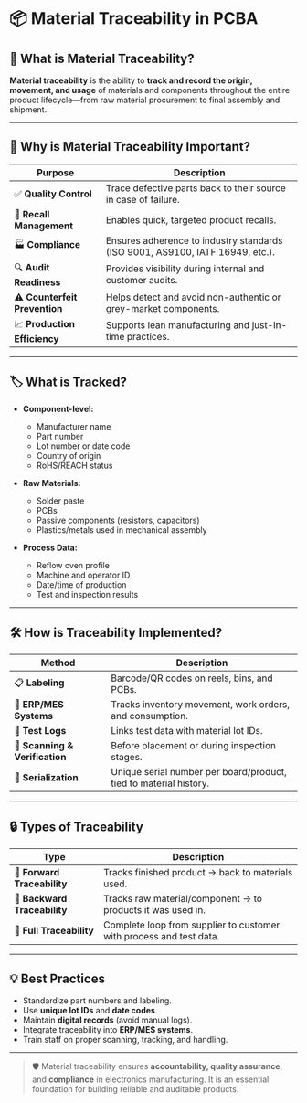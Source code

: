 # 📦 Material Traceability in PCBA

## 🧾 What is Material Traceability?

**Material traceability** is the ability to **track and record the origin, movement, and usage** of materials and components throughout the entire product lifecycle—from raw material procurement to final assembly and shipment.

---

## 🎯 Why is Material Traceability Important?

| Purpose | Description |
|--------|-------------|
| ✅ **Quality Control** | Trace defective parts back to their source in case of failure. |
| 🔁 **Recall Management** | Enables quick, targeted product recalls. |
| 🏭 **Compliance** | Ensures adherence to industry standards (ISO 9001, AS9100, IATF 16949, etc.). |
| 🔍 **Audit Readiness** | Provides visibility during internal and customer audits. |
| ⚠️ **Counterfeit Prevention** | Helps detect and avoid non-authentic or grey-market components. |
| 📈 **Production Efficiency** | Supports lean manufacturing and just-in-time practices. |

---

## 🏷️ What is Tracked?

- **Component-level:**  
  - Manufacturer name  
  - Part number  
  - Lot number or date code  
  - Country of origin  
  - RoHS/REACH status  

- **Raw Materials:**  
  - Solder paste  
  - PCBs  
  - Passive components (resistors, capacitors)  
  - Plastics/metals used in mechanical assembly  

- **Process Data:**  
  - Reflow oven profile  
  - Machine and operator ID  
  - Date/time of production  
  - Test and inspection results  

---

## 🛠️ How is Traceability Implemented?

| Method | Description |
|--------|-------------|
| 📋 **Labeling** | Barcode/QR codes on reels, bins, and PCBs. |
| 💾 **ERP/MES Systems** | Tracks inventory movement, work orders, and consumption. |
| 🧪 **Test Logs** | Links test data with material lot IDs. |
| 📸 **Scanning & Verification** | Before placement or during inspection stages. |
| 🧮 **Serialization** | Unique serial number per board/product, tied to material history. |

---

## 🔒 Types of Traceability

| Type | Description |
|------|-------------|
| 🧭 **Forward Traceability** | Tracks finished product → back to materials used. |
| 🔄 **Backward Traceability** | Tracks raw material/component → to products it was used in. |
| 🔁 **Full Traceability** | Complete loop from supplier to customer with process and test data. |

---

## 💡 Best Practices

- Standardize part numbers and labeling.
- Use **unique lot IDs** and **date codes**.
- Maintain **digital records** (avoid manual logs).
- Integrate traceability into **ERP/MES systems**.
- Train staff on proper scanning, tracking, and handling.

---

> 🛡️ Material traceability ensures **accountability, quality assurance**, and **compliance** in electronics manufacturing. It is an essential foundation for building reliable and auditable products.
